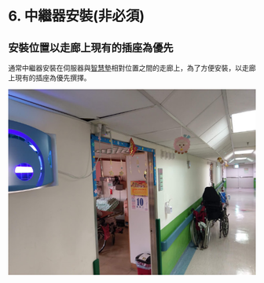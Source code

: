 # 6. 中繼器安裝\(非必須\)

## 安裝位置以走廊上現有的插座為優先

通常中繼器安裝在伺服器與[智慧墊](../kuai-su-an-qing.md)相對位置之間的走廊上，為了方便安裝，以走廊上現有的插座為優先撰擇。

![](../.gitbook/assets/image%20%282%29.png)

